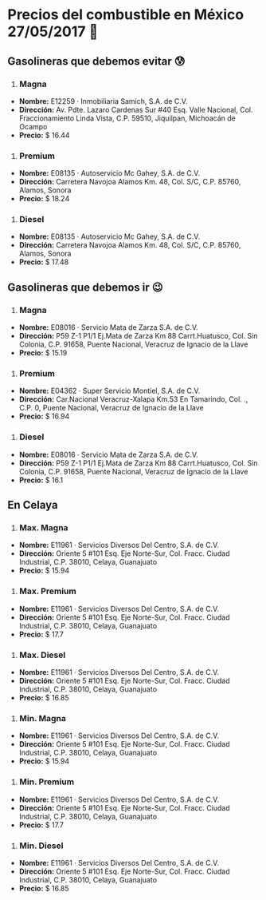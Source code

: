 # Precios del combustible en México 27/05/2017 :car:

## Gasolineras que debemos evitar :cold_sweat:
1. ### Magna
  * **Nombre:** E12259 · Inmobiliaria Samich, S.A. de C.V.
  * **Dirección:** Av. Pdte. Lazaro Cardenas Sur #40 Esq. Valle Nacional, Col. Fraccionamiento Linda Vista, C.P. 59510, Jiquilpan, Michoacán de Ocampo
  * **Precio:** $ 16.44

1. ### Premium
  * **Nombre:** E08135 · Autoservicio Mc Gahey, S.A. de C.V.
  * **Dirección:** Carretera Navojoa Alamos Km. 48, Col. S/C, C.P. 85760, Alamos, Sonora
  * **Precio:** $ 18.24

1. ### Diesel
  * **Nombre:** E08135 · Autoservicio Mc Gahey, S.A. de C.V.
  * **Dirección:** Carretera Navojoa Alamos Km. 48, Col. S/C, C.P. 85760, Alamos, Sonora
  * **Precio:** $ 17.48


## Gasolineras que debemos ir :wink:
1. ### Magna
  * **Nombre:** E08016 · Servicio Mata de Zarza S.A. de C.V.
  * **Dirección:** P59 Z-1 P1/1 Ej.Mata de Zarza Km 88 Carrt.Huatusco, Col. Sin Colonia, C.P. 91658, Puente Nacional, Veracruz de Ignacio de la Llave
  * **Precio:** $ 15.19

1. ### Premium
  * **Nombre:** E04362 · Super Servicio Montiel, S.A. de C.V.
  * **Dirección:** Car.Nacional Veracruz-Xalapa Km.53 En Tamarindo, Col. ., C.P. 0, Puente Nacional, Veracruz de Ignacio de la Llave
  * **Precio:** $ 16.94

1. ### Diesel
  * **Nombre:** E08016 · Servicio Mata de Zarza S.A. de C.V.
  * **Dirección:** P59 Z-1 P1/1 Ej.Mata de Zarza Km 88 Carrt.Huatusco, Col. Sin Colonia, C.P. 91658, Puente Nacional, Veracruz de Ignacio de la Llave
  * **Precio:** $ 16.1


## En Celaya
1. ### Max. Magna
  * **Nombre:** E11961 · Servicios Diversos Del Centro, S.A. de C.V.
  * **Dirección:** Oriente 5 #101 Esq. Eje Norte-Sur, Col. Fracc. Ciudad Industrial, C.P. 38010, Celaya, Guanajuato
  * **Precio:** $ 15.94

1. ### Max. Premium
  * **Nombre:** E11961 · Servicios Diversos Del Centro, S.A. de C.V.
  * **Dirección:** Oriente 5 #101 Esq. Eje Norte-Sur, Col. Fracc. Ciudad Industrial, C.P. 38010, Celaya, Guanajuato
  * **Precio:** $ 17.7

1. ### Max. Diesel
  * **Nombre:** E11961 · Servicios Diversos Del Centro, S.A. de C.V.
  * **Dirección:** Oriente 5 #101 Esq. Eje Norte-Sur, Col. Fracc. Ciudad Industrial, C.P. 38010, Celaya, Guanajuato
  * **Precio:** $ 16.85
1. ### Min. Magna
  * **Nombre:** E11961 · Servicios Diversos Del Centro, S.A. de C.V.
  * **Dirección:** Oriente 5 #101 Esq. Eje Norte-Sur, Col. Fracc. Ciudad Industrial, C.P. 38010, Celaya, Guanajuato
  * **Precio:** $ 15.94

1. ### Min. Premium
  * **Nombre:** E11961 · Servicios Diversos Del Centro, S.A. de C.V.
  * **Dirección:** Oriente 5 #101 Esq. Eje Norte-Sur, Col. Fracc. Ciudad Industrial, C.P. 38010, Celaya, Guanajuato
  * **Precio:** $ 17.7

1. ### Min. Diesel
  * **Nombre:** E11961 · Servicios Diversos Del Centro, S.A. de C.V.
  * **Dirección:** Oriente 5 #101 Esq. Eje Norte-Sur, Col. Fracc. Ciudad Industrial, C.P. 38010, Celaya, Guanajuato
  * **Precio:** $ 16.85